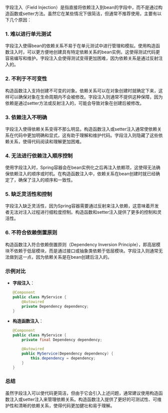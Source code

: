 字段注入（Field Injection）是指直接将依赖注入到bean的字段中，而不是通过构造函数或setter方法。虽然它在某些情况下很简洁，但通常不推荐使用，主要有以下几个原因：

### 1. **难以进行单元测试**

字段注入使得bean的依赖关系不易于在单元测试中进行管理和模拟。使用构造函数注入时，可以更方便地创建具有特定依赖关系的bean实例，这使得测试代码更容易编写和维护。字段注入会使得测试变得更加困难，因为依赖关系是通过反射注入的。

### 2. **不利于不可变性**

构造函数注入支持创建不可变的对象。依赖关系可以在对象创建时就确定下来，这样可以确保对象在生命周期内不会被修改。字段注入则通常不提供这种保障，因为依赖是通过setter方法或反射注入的，可能会导致对象在创建后被修改。

### 3. **依赖注入不明确**

字段注入使得依赖关系变得不那么明显。构造函数注入或setter注入通常使依赖关系在代码中更加明确和显式，这有助于理解和维护代码。字段注入则隐藏了这些依赖关系，使得代码阅读和理解更加困难。

### 4. **无法进行依赖注入顺序控制**

使用字段注入时，Spring容器会在bean实例化之后再注入依赖项，这使得无法确保依赖注入的顺序或时机。在构造函数注入中，依赖关系在bean创建时就已经确定了，确保了注入的顺序和一致性。

### 5. **缺乏灵活性和控制**

字段注入缺乏灵活性，因为Spring容器需要通过反射来注入依赖，这意味着开发者无法对注入过程进行细粒度控制。构造函数和setter注入提供了更多的控制和灵活性。

### 6. **不符合依赖倒置原则**

构造函数注入符合依赖倒置原则（Dependency Inversion Principle），即高层模块不依赖于低层模块，而是通过接口或抽象类依赖于低层模块。字段注入则通常无法做到这一点，因为依赖关系是在bean创建后注入的。

### 示例对比

- **字段注入**：
  ```java
  @Component
  public class MyService {
      @Autowired
      private Dependency dependency;
  }
  ```

- **构造函数注入**：
  ```java
  @Component
  public class MyService {
      private final Dependency dependency;

      @Autowired
      public MyService(Dependency dependency) {
          this.dependency = dependency;
      }
  }
  ```

### 总结

虽然字段注入可以使代码更简洁，但由于它会引入上述问题，通常建议使用构造函数注入或setter注入来管理依赖关系。构造函数注入提供了更好的可测试性、可维护性和清晰的依赖关系，使得代码更加健壮和易于理解。